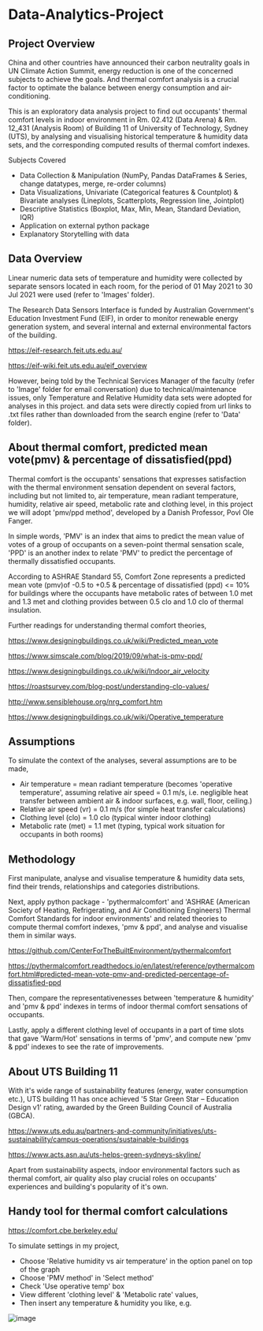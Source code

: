 # Data-Analytics-Project


## Project Overview

China and other countries have announced their carbon neutrality goals in UN Climate Action Summit, energy reduction is one of the concerned subjects to achieve the goals. And thermal comfort analysis is a crucial factor to optimate the balance between energy consumption and air-conditioning.

This is an exploratory data analysis project to find out occupants' thermal comfort levels in indoor environment in Rm. 02.412 (Data Arena) & Rm. 12_431 (Analysis Room) of Building 11 of University of Technology, Sydney (UTS), by analysing and visualising historical temperature & humidity data sets, and the corresponding computed results of thermal comfort indexes.

Subjects Covered

- Data Collection & Manipulation (NumPy, Pandas DataFrames & Series, change datatypes, merge, re-order columns)
- Data Visualizations, Univariate (Categorical features & Countplot) & Bivariate analyses (Lineplots, Scatterplots, Regression line, Jointplot)
- Descriptive Statistics (Boxplot, Max, Min, Mean, Standard Deviation, IQR)
- Application on external python package
- Explanatory Storytelling with data


## Data Overview

Linear numeric data sets of temperature and humidity were collected by separate sensors located in each room, for the period of 01 May 2021 to 30 Jul 2021 were used (refer to 'Images' folder).

The Research Data Sensors Interface is funded by Australian Government's Education Investment Fund (EIF), in order to monitor renewable energy generation system, and several internal and external environmental factors of the building.

https://eif-research.feit.uts.edu.au/

https://eif-wiki.feit.uts.edu.au/eif_overview

However, being told by the Technical Services Manager of the faculty (refer to 'Image' folder for email conversation) due to technical/maintenance issues, only Temperature and Relative Humidity data sets were adopted for analyses in this project. and data sets were directly copied from url links to .txt files rather than downloaded from the search engine (refer to 'Data' folder).


## About thermal comfort, predicted mean vote(pmv) & percentage of dissatisfied(ppd)

Thermal comfort is the occupants' sensations that expresses satisfaction with the thermal environment sensation dependent on several factors, including but not limited to, air temperature, mean radiant temperature, humidity, relative air speed, metabolic rate and clothing level, in this project we will adopt 'pmv/ppd method', developed by a Danish Professor, Povl Ole Fanger.

In simple words, 'PMV' is an index that aims to predict the mean value of votes of a group of occupants on a seven-point thermal sensation scale, 'PPD' is an another index to relate 'PMV' to predict the percentage of thermally dissatisfied occupants.

According to ASHRAE Standard 55, Comfort Zone represents a predicted mean vote (pmv)of -0.5 to +0.5 & percentage of dissatisfied (ppd) <= 10% for buildings where the occupants have metabolic rates of between 1.0 met and 1.3 met and clothing provides between 0.5 clo and 1.0 clo of thermal insulation.

Further readings for understanding thermal comfort theories,

https://www.designingbuildings.co.uk/wiki/Predicted_mean_vote

https://www.simscale.com/blog/2019/09/what-is-pmv-ppd/

https://www.designingbuildings.co.uk/wiki/Indoor_air_velocity

https://roastsurvey.com/blog-post/understanding-clo-values/

http://www.sensiblehouse.org/nrg_comfort.htm

https://www.designingbuildings.co.uk/wiki/Operative_temperature


## Assumptions

To simulate the context of the analyses, several assumptions are to be made,

- Air temperature = mean radiant temperature (becomes 'operative temperature', assuming relative air speed = 0.1 m/s, i.e. negligible heat transfer between ambient air & indoor surfaces, e.g. wall, floor, ceiling.)
- Relative air speed (vr) = 0.1 m/s (for simple heat transfer calculations)
- Clothing level (clo) = 1.0 clo (typical winter indoor clothing)
- Metabolic rate (met) = 1.1 met (typing, typical work situation for occupants in both rooms)


## Methodology

First manipulate, analyse and visualise temperature & humidity data sets, find their trends, relationships and categories distributions.

Next, apply python package - 'pythermalcomfort' and 'ASHRAE (American Society of Heating, Refrigerating, and Air Conditioning Engineers) Thermal Comfort Standards for indoor environments' and related theories to compute thermal comfort indexes, 'pmv & ppd', and analyse and visualise them in similar ways. 

https://github.com/CenterForTheBuiltEnvironment/pythermalcomfort

https://pythermalcomfort.readthedocs.io/en/latest/reference/pythermalcomfort.html#predicted-mean-vote-pmv-and-predicted-percentage-of-dissatisfied-ppd

Then, compare the representativenesses between 'temperature & humidity' and 'pmv & ppd' indexes in terms of indoor thermal comfort sensations of occupants.

Lastly, apply a different clothing level of occupants in a part of time slots that gave 'Warm/Hot' sensations in terms of 'pmv', and compute new 'pmv & ppd' indexes to see the rate of improvements.


## About UTS Building 11

With it's wide range of sustainability features (energy, water consumption etc.), UTS building 11 has once achieved '5 Star Green Star – Education Design v1' rating, awarded by the Green Building Council of Australia (GBCA).

https://www.uts.edu.au/partners-and-community/initiatives/uts-sustainability/campus-operations/sustainable-buildings

https://www.acts.asn.au/uts-helps-green-sydneys-skyline/

Apart from sustainability aspects, indoor environmental factors such as thermal comfort, air quality also play crucial roles on occupants' experiences and building's popularity of it's own.


## Handy tool for thermal comfort calculations

https://comfort.cbe.berkeley.edu/

To simulate settings in my project,

- Choose 'Relative humidity vs air temperature' in the option panel on top of the graph
- Choose 'PMV method' in 'Select method'
- Check 'Use operative temp' box
- View different 'clothing level' & 'Metabolic rate' values,
- Then insert any temperature & humidity you like, e.g.

![image](https://user-images.githubusercontent.com/95272183/154760490-073db072-4120-4c13-93d7-682f528180c9.png)
